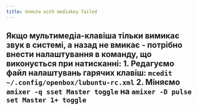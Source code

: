 ```yaml
---
title: Unmute with mediakey failed
---
```


**Якщо мультимедіа-клавіша тільки вимикає звук в системі, а назад не вмикає - потрібно внести налаштування в команду, що виконується при натисканні:**
**1. Редагуємо файл налаштувань гарячих клавіш:**
`mcedit ~/.config/openbox/lubuntu-rc.xml`
**2. Міняємо**
`amixer -q sset Master toggle`
**на**
`amixer -D pulse set Master 1+ toggle`
-----
